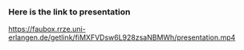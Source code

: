 
### Here is the link to presentation
https://faubox.rrze.uni-erlangen.de/getlink/fiMXFVDsw6L928zsaNBMWh/presentation.mp4
